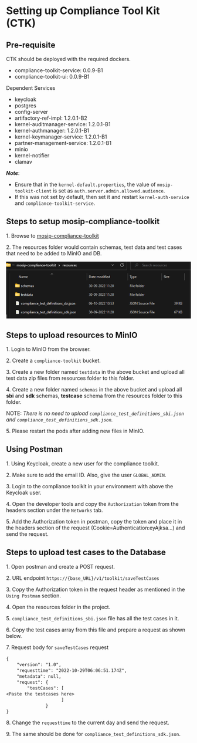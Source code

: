 # Setting up Compliance Tool Kit (CTK)

## Pre-requisite

CTK should be deployed with the required dockers.

* compliance-toolkit-service: 0.0.9-B1
* compliance-toolkit-ui: 0.0.9-B1

Dependent Services 
* keycloak
* postgres
* config-server
* artifactory-ref-impl: 1.2.0.1-B2
* kernel-auditmanager-service: 1.2.0.1-B1
* kernel-authmanager: 1.2.0.1-B1
* kernel-keymanager-service: 1.2.0.1-B1
* partner-management-service: 1.2.0.1-B1
* minio
* kernel-notifier
* clamav

_**Note**_: 
* Ensure that in the `kernel-default.properties`, the value of `mosip-toolkit-client` is set as `auth.server.admin.allowed.audience`. 
* If this was not set by default, then set it and restart `kernel-auth-service` and `compliance-toolkit-service`.

## Steps to setup mosip-compliance-toolkit

1\.	Browse to [mosip-compliance-toolkit](https://github.com/mosip-compliance-toolkit.git)
       
2\. The resources folder would contain schemas, test data and test cases that need to be added to MinIO and DB.
  
![](_images/ctk-resources-folder.png)
   
## Steps to upload resources to MinIO
   
1\. Login to MinIO from the browser.
    
2\. Create a `compliance-toolkit` bucket.
    
3\. Create a new folder named `testdata` in the above bucket and upload all test data zip files from resources folder to this folder.
    
4\. Create a new folder named `schemas` in the above bucket and upload all **sbi** and **sdk** schemas, **testcase** schema from the resources folder to this folder.

NOTE: _There is no need to upload `compliance_test_definitions_sbi.json` and `compliance_test_definitions_sdk.json`._

5\. Please restart the pods after adding new files in MinIO.
   
## Using Postman
   
1\. Using Keycloak, create a new user for the compliance toolkit.
 
2\. Make sure to add the email ID. Also, give the user `GLOBAL_ADMIN`.

3\. Login to the compliance toolkit in your environment with above the Keycloak user.

4\. Open the developer tools and copy the `Authorization` token from the headers section under the `Networks` tab.
         
5\. Add the Authorization token in postman, copy the token and place it in the headers section of the request (Cookie=Authentication:eyAjksa...) and send the request.
    
     
 ## Steps to upload test cases to the Database
        
1\.	Open postman and create a POST request.
        
2\.	URL endpoint `https://{base_URL}/v1/toolkit/saveTestCases`
        
3\.	Copy the Authorization token in the request header as mentioned in the `Using Postman` section.
        
4\.	Open the resources folder in the project.
        
5\.	`compliance_test_definitions_sbi.json` file has all the test cases in it.
        
6\.	Copy the test cases array from this file and prepare a request as shown below.
        
7\.	Request body for `saveTestCases` request 
        
```jsonc  
{
    "version": "1.0",
    "requesttime": "2022-10-29T06:06:51.174Z",
    "metadata": null,
    "request": {
        "testCases": [
<Paste the testcases here>
                     ]
               }
}
```
8\. Change the `requesttime` to the current day and send the request.

9\. The same should be done for `compliance_test_definitions_sdk.json`.
